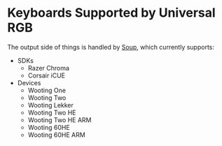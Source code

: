# Keyboards Supported by Universal RGB

The output side of things is handled by [Soup](https://github.com/calamity-inc/Soup), which currently supports:

- SDKs
  - Razer Chroma
  - Corsair iCUE
- Devices
  - Wooting One
  - Wooting Two
  - Wooting Lekker
  - Wooting Two HE
  - Wooting Two HE ARM
  - Wooting 60HE
  - Wooting 60HE ARM
